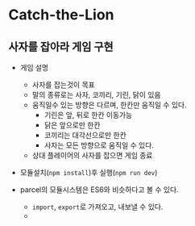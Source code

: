 # Catch-the-Lion

## 사자를 잡아라 게임 구현

-   게임 설명

    -   사자를 잡는것이 목표
    -   말의 종류로는 사자, 코끼리, 기린, 닭이 있음
    -   움직일수 있는 방향은 다르며, 한칸만 움직일 수 있다.
        -   기린은 앞, 뒤로 한칸 이동가능
        -   닭은 앞으로만 한칸
        -   코끼리는 대각선으로만 한칸
        -   사자는 모든 방향으로 움직일 수 있다.
    -   상대 플레이어의 사자를 잡으면 게임 종료

-   모듈설치(`npm install`)후 실행(`npm run dev`)
-   parcel의 모듈시스템은 ES6와 비슷하다고 볼 수 있다.
    -   `import`, `export`로 가져오고, 내보낼 수 있다.
    -
